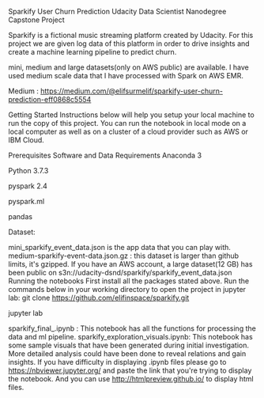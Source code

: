 Sparkify User Churn Prediction
Udacity Data Scientist Nanodegree Capstone Project

Sparkify is a fictional music streaming platform created by Udacity. For this project we are given log data of this platform in order to drive insights and create a machine learning pipeline to predict churn.

mini, medium and large datasets(only on AWS public) are available. I have used medium scale data that I have processed with Spark on AWS EMR.

Medium : https://medium.com/@elifsurmelif/sparkify-user-churn-prediction-eff0868c5554

Getting Started
Instructions below will help you setup your local machine to run the copy of this project. You can run the notebook in local mode on a local computer as well as on a cluster of a cloud provider such as AWS or IBM Cloud.

Prerequisites
Software and Data Requirements
Anaconda 3

Python 3.7.3

pyspark 2.4

pyspark.ml

pandas

Dataset:

mini_sparkify_event_data.json is the app data that you can play with.
medium-sparkify-event-data.json.gz : this dataset is larger than github limits, it's gzipped.
If you have an AWS account, a large dataset(12 GB) has been public on s3n://udacity-dsnd/sparkify/sparkify_event_data.json
Running the notebooks
First install all the packages stated above.
Run the commands below in your working directory to open the project in jupyter lab:
git clone https://github.com/elifinspace/sparkify.git

jupyter lab

sparkify_final_.ipynb : This notebook has all the functions for processing the data and ml pipeline.
sparkify_exploration_visuals.ipynb: This notebook has some sample visuals that have been generated during initial investigation. More detailed analysis could have been done to reveal relations and gain insights.
If you have difficulty in displaying .ipynb files please go to https://nbviewer.jupyter.org/ and paste the link that you're trying to display the notebook. And you can use http://htmlpreview.github.io/ to display html files.
